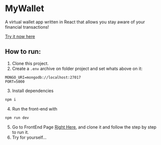 # MyWallet

A virtual wallet app written in React that allows you stay aware of your financial transactions!

[Try it now here](https://mywallet-chi.vercel.app)

## How to run:

1. Clone this project.
2. Create a `.env` archive on folder project and set whats above on it:
```
MONGO_URI=mongodb://localhost:27017
PORT=5000
```
3. Install dependencies
```bash
npm i
```
4. Run the front-end with
```bash
npm run dev
```
5. Go to FrontEnd Page [Right Here](https://github.com/C137Rodrigolima/MyWallet_FrontEnd), and clone it and follow the step by step to run it.
6. Try for yourself...